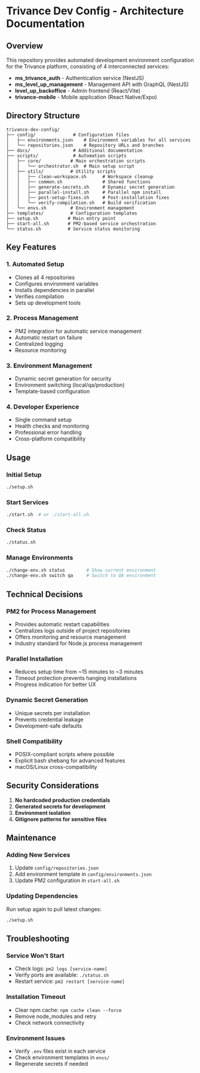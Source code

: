 # Trivance Dev Config - Architecture Documentation

## Overview

This repository provides automated development environment configuration for the Trivance platform, consisting of 4 interconnected services:

- **ms_trivance_auth** - Authentication service (NestJS)
- **ms_level_up_management** - Management API with GraphQL (NestJS)
- **level_up_backoffice** - Admin frontend (React/Vite)
- **trivance-mobile** - Mobile application (React Native/Expo)

## Directory Structure

```
trivance-dev-config/
├── config/              # Configuration files
│   ├── environments.json    # Environment variables for all services
│   └── repositories.json    # Repository URLs and branches
├── docs/                # Additional documentation
├── scripts/             # Automation scripts
│   ├── core/           # Main orchestration scripts
│   │   └── orchestrator.sh  # Main setup script
│   ├── utils/          # Utility scripts
│   │   ├── clean-workspace.sh      # Workspace cleanup
│   │   ├── common.sh               # Shared functions
│   │   ├── generate-secrets.sh     # Dynamic secret generation
│   │   ├── parallel-install.sh     # Parallel npm install
│   │   ├── post-setup-fixes.sh     # Post-installation fixes
│   │   └── verify-compilation.sh   # Build verification
│   └── envs.sh         # Environment management
├── templates/          # Configuration templates
├── setup.sh           # Main entry point
├── start-all.sh       # PM2-based service orchestration
└── status.sh          # Service status monitoring
```

## Key Features

### 1. Automated Setup
- Clones all 4 repositories
- Configures environment variables
- Installs dependencies in parallel
- Verifies compilation
- Sets up development tools

### 2. Process Management
- PM2 integration for automatic service management
- Automatic restart on failure
- Centralized logging
- Resource monitoring

### 3. Environment Management
- Dynamic secret generation for security
- Environment switching (local/qa/production)
- Template-based configuration

### 4. Developer Experience
- Single command setup
- Health checks and monitoring
- Professional error handling
- Cross-platform compatibility

## Usage

### Initial Setup
```bash
./setup.sh
```

### Start Services
```bash
./start.sh  # or ./start-all.sh
```

### Check Status
```bash
./status.sh
```

### Manage Environments
```bash
./change-env.sh status        # Show current environment
./change-env.sh switch qa     # Switch to QA environment
```

## Technical Decisions

### PM2 for Process Management
- Provides automatic restart capabilities
- Centralizes logs outside of project repositories
- Offers monitoring and resource management
- Industry standard for Node.js process management

### Parallel Installation
- Reduces setup time from ~15 minutes to ~3 minutes
- Timeout protection prevents hanging installations
- Progress indication for better UX

### Dynamic Secret Generation
- Unique secrets per installation
- Prevents credential leakage
- Development-safe defaults

### Shell Compatibility
- POSIX-compliant scripts where possible
- Explicit bash shebang for advanced features
- macOS/Linux cross-compatibility

## Security Considerations

1. **No hardcoded production credentials**
2. **Generated secrets for development**
3. **Environment isolation**
4. **Gitignore patterns for sensitive files**

## Maintenance

### Adding New Services
1. Update `config/repositories.json`
2. Add environment template in `config/environments.json`
3. Update PM2 configuration in `start-all.sh`

### Updating Dependencies
Run setup again to pull latest changes:
```bash
./setup.sh
```

## Troubleshooting

### Service Won't Start
- Check logs: `pm2 logs [service-name]`
- Verify ports are available: `./status.sh`
- Restart service: `pm2 restart [service-name]`

### Installation Timeout
- Clear npm cache: `npm cache clean --force`
- Remove node_modules and retry
- Check network connectivity

### Environment Issues
- Verify `.env` files exist in each service
- Check environment templates in `envs/`
- Regenerate secrets if needed